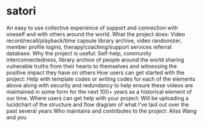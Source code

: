 # satori
An easy to use collective experience of support and connection with oneself and with others around the world.
What the project does: Video record/recall/playback/time capsule library archive, video randomizer, member profile logins, therapy/coaching/support services referral database.
Why the project is useful: Self-help, community interconnectedness, library archive of people around the world sharing vulnerable truths from their hearts to themselves and witnessing the positive impact they have on others
How users can get started with the project:  Help with template codes or writing codes for each of the elements above along with security and redundancy to help ensure these videos are maintained in some form for the next 100+ years as a historical element of our time.
Where users can get help with your project:  Will be uploading a lucidchart of the structure and flow diagram of what I've laid out over the past several years
Who maintains and contributes to the project: Aliss Wang and you

